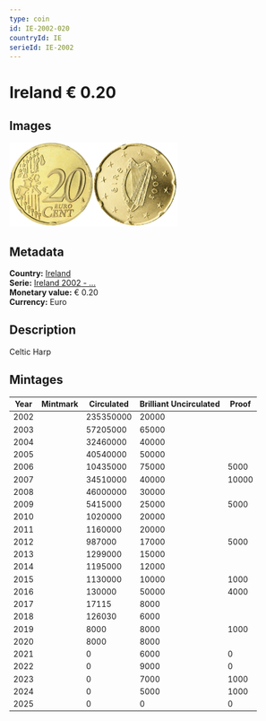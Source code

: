 ```yaml
---
type: coin
id: IE-2002-020
countryId: IE
serieId: IE-2002
---
```


# Ireland € 0.20

## Images

<img src="../../../Images/common-2002-020.webp" height="150" alt="Front image"><img src="Images/ireland-2002-020.webp" height="150" alt="Back image">

## Metadata

**Country:** [Ireland](../index.md)\
**Serie:** [Ireland 2002 - ...](index.md)\
**Monetary value:** € 0.20\
**Currency:** Euro

## Description

Celtic Harp

## Mintages

| Year | Mintmark | Circulated | Brilliant Uncirculated | Proof |
| ---- | -------- | ---------- | ---------------------- | ----- |
| 2002 |          | 235350000  | 20000                  |       |
| 2003 |          | 57205000   | 65000                  |       |
| 2004 |          | 32460000   | 40000                  |       |
| 2005 |          | 40540000   | 50000                  |       |
| 2006 |          | 10435000   | 75000                  | 5000  |
| 2007 |          | 34510000   | 40000                  | 10000 |
| 2008 |          | 46000000   | 30000                  |       |
| 2009 |          | 5415000    | 25000                  | 5000  |
| 2010 |          | 1020000    | 20000                  |       |
| 2011 |          | 1160000    | 20000                  |       |
| 2012 |          | 987000     | 17000                  | 5000  |
| 2013 |          | 1299000    | 15000                  |       |
| 2014 |          | 1195000    | 12000                  |       |
| 2015 |          | 1130000    | 10000                  | 1000  |
| 2016 |          | 130000     | 50000                  | 4000  |
| 2017 |          | 17115      | 8000                   |       |
| 2018 |          | 126030     | 6000                   |       |
| 2019 |          | 8000       | 8000                   | 1000  |
| 2020 |          | 8000       | 8000                   |       |
| 2021 |          | 0          | 6000                   | 0     |
| 2022 |          | 0          | 9000                   | 0     |
| 2023 |          | 0          | 7000                   | 1000  |
| 2024 |          | 0          | 5000                   | 1000  |
| 2025 |          | 0          | 0                      | 0     |
